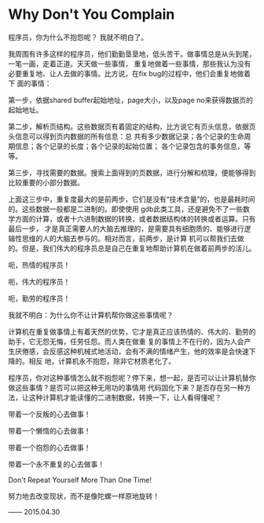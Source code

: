 # Why Don't You Complain

程序员，你为什么不抱怨呢？ 我就不明白了。

我周围有许多这样的程序员，他们勤勤垦垦地，低头苦干。做事情总是从头到尾，一笔一画，走着正道。天天做一些事情，
重复地做着一些事情，那些我认为没有必要重复地、让人去做的事情。比方说，在fix bug的过程中，他们会重复地做着下
面的事情：

第一步，依据shared buffer起始地址，page大小，以及page no来获得数据页的起始地址。

第二步，解析页结构。这些数据页有着固定的结构，比方说它有页头信息，依据页头信息可以得到页内数据的所有信息：总
共有多少数据记录；各个记录的生命周期信息；各个记录的长度；各个记录的起始位置； 各个记录包含的事务信息，等等。

第三步，寻找需要的数据。搜索上面得到的页数据，进行分解和梳理，便能够得到比较重要的小部分数据。

上面这三步中，重复度最大的是前两步，它们是没有“技术含量”的，也是最耗时间的。这些数据一般都是二进制的。即使使用
gdb此类工具，还是避免不了一些数学方面的计算，或者十六进制数据的转换，或者数据结构体的转换或者运算。只有最后一步，
才是真正需要人的大脑去推理的，是需要具有细胞质的、能够进行逻辑性思维的人的大脑去参与的。相对而言，前两步，是计算
机可以帮我们去做的。但是，我们伟大的程序员总是自己在重复地帮助计算机在做着前两步的活儿。

呃，热情的程序员！

呃，伟大的程序员！

呃，勤劳的程序员！

我就不明白：为什么你不让计算机帮你做这些事情呢？

计算机在重复做事情上有着天然的优势，它才是真正应该热情的、伟大的、勤劳的助手，它无怨无悔，任劳任怨。而人类在做重
复的事情上不在行的，因为人会产生厌倦感，会反感这种机械式地活动，会有不满的情绪产生，他的效率是会快速下降的。相反
地，计算机永不抱怨，除非它材质老化了。

程序员，你对这种事情怎么就不抱怨呢？停下来，想一起，是否可以让计算机替你做这些事情？是否可以把这种无用功的事情用
代码固化下来？是否存在另一种方法，让这种计算机才能读懂的二进制数据，转换一下，让人看得懂呢？

带着一个反叛的心去做事！

带着一个懒惰的心去做事！

带着一个抱怨的心去做事！

带着一个永不重复的心去做事！

Don't Repeat Yourself More Than One Time!

努力地去改变现状，而不是像陀螺一样原地旋转！

—— 2015.04.30
